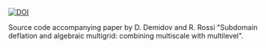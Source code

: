 [![DOI](https://zenodo.org/badge/DOI/10.5281/zenodo.1002948.svg)](https://doi.org/10.5281/zenodo.1002948)

Source code accompanying paper by D. Demidov and R. Rossi "Subdomain deflation
and algebraic multigrid: combining multiscale with multilevel".
